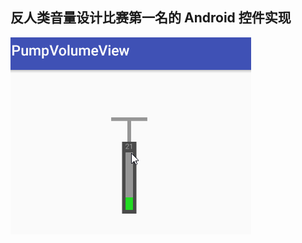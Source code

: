 反人类音量设计比赛第一名的 Android 控件实现
--
![](https://github.com/shunfayang/PumpVolumeView/blob/master/gif/pump.gif)